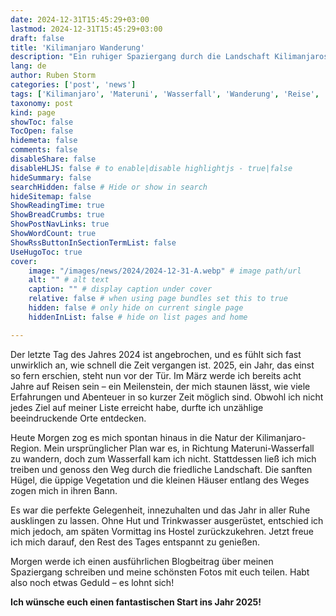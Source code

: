 ```yaml
---
date: 2024-12-31T15:45:29+03:00
lastmod: 2024-12-31T15:45:29+03:00
draft: false
title: 'Kilimanjaro Wanderung'
description: "Ein ruhiger Spaziergang durch die Landschaft Kilimanjaros: Das Jahr 2024 entspannt abschließen"
lang: de
author: Ruben Storm
categories: ['post', 'news']
tags: ['Kilimanjaro', 'Materuni', 'Wasserfall', 'Wanderung', 'Reise', 'Neujahr', 'Landschaft']
taxonomy: post
kind: page
showToc: false
TocOpen: false
hidemeta: false
comments: false
disableShare: false
disableHLJS: false # to enable|disable highlightjs - true|false
hideSummary: false
searchHidden: false # Hide or show in search
hideSitemap: false
ShowReadingTime: true
ShowBreadCrumbs: true
ShowPostNavLinks: true
ShowWordCount: true
ShowRssButtonInSectionTermList: false
UseHugoToc: true
cover:
    image: "/images/news/2024/2024-12-31-A.webp" # image path/url
    alt: "" # alt text
    caption: "" # display caption under cover
    relative: false # when using page bundles set this to true
    hidden: false # only hide on current single page
    hiddenInList: false # hide on list pages and home

---
```


Der letzte Tag des Jahres 2024 ist angebrochen, und es fühlt sich fast unwirklich an, wie schnell die Zeit vergangen ist. 2025, ein Jahr, das einst so fern erschien, steht nun vor der Tür. Im März werde ich bereits acht Jahre auf Reisen sein – ein Meilenstein, der mich staunen lässt, wie viele Erfahrungen und Abenteuer in so kurzer Zeit möglich sind. Obwohl ich nicht jedes Ziel auf meiner Liste erreicht habe, durfte ich unzählige beeindruckende Orte entdecken.  

Heute Morgen zog es mich spontan hinaus in die Natur der Kilimanjaro-Region. Mein ursprünglicher Plan war es, in Richtung Materuni-Wasserfall zu wandern, doch zum Wasserfall kam ich nicht. Stattdessen ließ ich mich treiben und genoss den Weg durch die friedliche Landschaft. Die sanften Hügel, die üppige Vegetation und die kleinen Häuser entlang des Weges zogen mich in ihren Bann.  

Es war die perfekte Gelegenheit, innezuhalten und das Jahr in aller Ruhe ausklingen zu lassen. Ohne Hut und Trinkwasser ausgerüstet, entschied ich mich jedoch, am späten Vormittag ins Hostel zurückzukehren. Jetzt freue ich mich darauf, den Rest des Tages entspannt zu genießen.  

Morgen werde ich einen ausführlichen Blogbeitrag über meinen Spaziergang schreiben und meine schönsten Fotos mit euch teilen. Habt also noch etwas Geduld – es lohnt sich!  

**Ich wünsche euch einen fantastischen Start ins Jahr 2025!**  